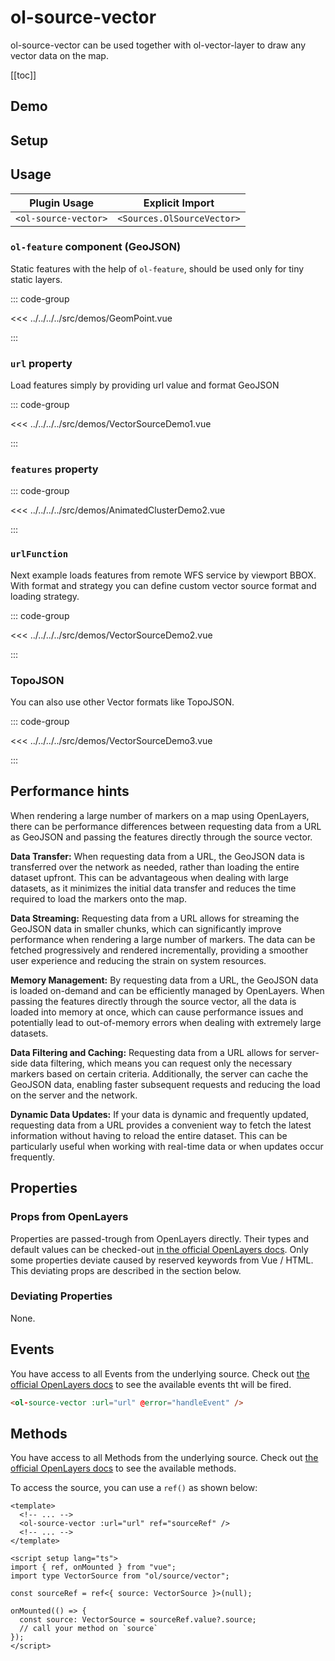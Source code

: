# ol-source-vector

ol-source-vector can be used together with ol-vector-layer to draw any vector data on the map.

[[toc]]

## Demo

<script setup>
import GeomPoint from "@demos/GeomPoint.vue"
import VectorSourceDemo1 from "@demos/VectorSourceDemo1.vue"
import VectorSourceDemo2 from "@demos/VectorSourceDemo2.vue"
import VectorSourceDemo3 from "@demos/VectorSourceDemo3.vue"
import AnimatedClusterDemo2 from "@demos/AnimatedClusterDemo2.vue"
</script>

## Setup

<!--@include: ../../sources.plugin.md-->

## Usage

| Plugin Usage         |      Explicit Import       |
| -------------------- | :------------------------: |
| `<ol-source-vector>` | `<Sources.OlSourceVector>` |

### `ol-feature` component (GeoJSON)

Static features with the help of `ol-feature`, should be used only for tiny static layers.

<ClientOnly>
<GeomPoint />
</ClientOnly>

::: code-group

<<< ../../../../src/demos/GeomPoint.vue

:::

### `url` property

Load features simply by providing url value and format GeoJSON

<ClientOnly>
<VectorSourceDemo1 />
</ClientOnly>

::: code-group

<<< ../../../../src/demos/VectorSourceDemo1.vue

:::

### `features` property

<ClientOnly>
<AnimatedClusterDemo2 />
</ClientOnly>

::: code-group

<<< ../../../../src/demos/AnimatedClusterDemo2.vue

:::

### `urlFunction`

Next example loads features from remote WFS service by viewport BBOX. With format and strategy you can define custom vector source format and loading strategy.

<ClientOnly>
<VectorSourceDemo2/>
</ClientOnly>

::: code-group

<<< ../../../../src/demos/VectorSourceDemo2.vue

:::

### TopoJSON

You can also use other Vector formats like TopoJSON.

<ClientOnly>
<VectorSourceDemo3/>
</ClientOnly>

::: code-group

<<< ../../../../src/demos/VectorSourceDemo3.vue

:::

## Performance hints

When rendering a large number of markers on a map using OpenLayers, there can be performance differences between requesting data from a URL as GeoJSON and passing the features directly through the source vector.

**Data Transfer:**
When requesting data from a URL, the GeoJSON data is transferred over the network as needed, rather than loading the entire dataset upfront.
This can be advantageous when dealing with large datasets, as it minimizes the initial data transfer and reduces the time required to load the markers onto the map.

**Data Streaming:**
Requesting data from a URL allows for streaming the GeoJSON data in smaller chunks, which can significantly improve performance when rendering a large number of markers.
The data can be fetched progressively and rendered incrementally, providing a smoother user experience and reducing the strain on system resources.

**Memory Management:**
By requesting data from a URL, the GeoJSON data is loaded on-demand and can be efficiently managed by OpenLayers.
When passing the features directly through the source vector, all the data is loaded into memory at once, which can cause performance issues and potentially lead to out-of-memory errors when dealing with extremely large datasets.

**Data Filtering and Caching:**
Requesting data from a URL allows for server-side data filtering, which means you can request only the necessary markers based on certain criteria.
Additionally, the server can cache the GeoJSON data, enabling faster subsequent requests and reducing the load on the server and the network.

**Dynamic Data Updates:**
If your data is dynamic and frequently updated, requesting data from a URL provides a convenient way to fetch the latest information without having to reload the entire dataset.
This can be particularly useful when working with real-time data or when updates occur frequently.

## Properties

### Props from OpenLayers

Properties are passed-trough from OpenLayers directly.
Their types and default values can be checked-out [in the official OpenLayers docs](https://openlayers.org/en/latest/apidoc/module-ol_source_Vector-VectorSource.html).
Only some properties deviate caused by reserved keywords from Vue / HTML.
This deviating props are described in the section below.

### Deviating Properties

None.

## Events

You have access to all Events from the underlying source.
Check out [the official OpenLayers docs](https://openlayers.org/en/latest/apidoc/module-ol_source_Vector-VectorSource.html) to see the available events tht will be fired.

```html
<ol-source-vector :url="url" @error="handleEvent" />
```

## Methods

You have access to all Methods from the underlying source.
Check out [the official OpenLayers docs](https://openlayers.org/en/latest/apidoc/module-ol_source_Vector-VectorSource.html) to see the available methods.

To access the source, you can use a `ref()` as shown below:

```vue
<template>
  <!-- ... -->
  <ol-source-vector :url="url" ref="sourceRef" />
  <!-- ... -->
</template>

<script setup lang="ts">
import { ref, onMounted } from "vue";
import type VectorSource from "ol/source/vector";

const sourceRef = ref<{ source: VectorSource }>(null);

onMounted(() => {
  const source: VectorSource = sourceRef.value?.source;
  // call your method on `source`
});
</script>
```
